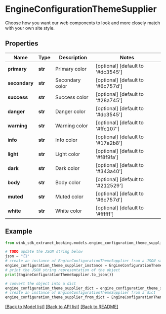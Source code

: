 # EngineConfigurationThemeSupplier

Choose how you want our web components to look and more closely match with your own site style.

## Properties

Name | Type | Description | Notes
------------ | ------------- | ------------- | -------------
**primary** | **str** | Primary color | [optional] [default to '#dc3545']
**secondary** | **str** | Secondary color | [optional] [default to '#6c757d']
**success** | **str** | Success color | [optional] [default to '#28a745']
**danger** | **str** | Danger color | [optional] [default to '#dc3545']
**warning** | **str** | Warning color | [optional] [default to '#ffc107']
**info** | **str** | Info color | [optional] [default to '#17a2b8']
**light** | **str** | Light color | [optional] [default to '#f8f9fa']
**dark** | **str** | Dark color | [optional] [default to '#343a40']
**body** | **str** | Body color | [optional] [default to '#212529']
**muted** | **str** | Muted color | [optional] [default to '#6c757d']
**white** | **str** | White color | [optional] [default to '#ffffff']

## Example

```python
from wink_sdk_extranet_booking.models.engine_configuration_theme_supplier import EngineConfigurationThemeSupplier

# TODO update the JSON string below
json = "{}"
# create an instance of EngineConfigurationThemeSupplier from a JSON string
engine_configuration_theme_supplier_instance = EngineConfigurationThemeSupplier.from_json(json)
# print the JSON string representation of the object
print(EngineConfigurationThemeSupplier.to_json())

# convert the object into a dict
engine_configuration_theme_supplier_dict = engine_configuration_theme_supplier_instance.to_dict()
# create an instance of EngineConfigurationThemeSupplier from a dict
engine_configuration_theme_supplier_from_dict = EngineConfigurationThemeSupplier.from_dict(engine_configuration_theme_supplier_dict)
```
[[Back to Model list]](../README.md#documentation-for-models) [[Back to API list]](../README.md#documentation-for-api-endpoints) [[Back to README]](../README.md)



